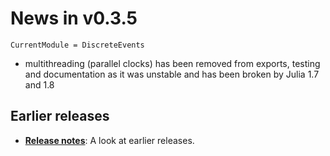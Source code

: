 # News in v0.3.5

```@meta
CurrentModule = DiscreteEvents
```

- multithreading (parallel clocks) has been removed from exports, testing and documentation as it was unstable and has been broken by Julia 1.7 and 1.8

## Earlier releases

- [**Release notes**](history.md): A look at earlier releases.
